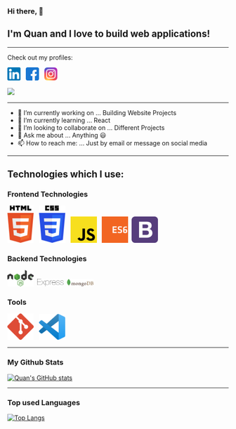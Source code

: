 ### Hi there, 👋

## I'm Quan and I love to build web applications! 

---

Check out my profiles:

[<img src="/assets/linkedin.png" width="30" title="LinkedIn">](https://www.linkedin.com/in/quantrung286/) &nbsp; [<img src="/assets/facebook.png" width="30" title="Facebook">](https://www.facebook.com/trung.quann.2806) &nbsp; [<img src="/assets/instagram.png" width="30" title="Instagram">](https://www.instagram.com/trungquan2806_/)

![](https://komarev.com/ghpvc/?username=philipHinch&color=blueviolet)

<!-- Portfolio:

[View Portfolio]() -->

---

- 🔭 I’m currently working on ... Building Website Projects
- 🌱 I’m currently learning ... React
- 👯 I’m looking to collaborate on ... Different Projects
- 💬 Ask me about ... Anything :smiley:
- 📫 How to reach me: ... Just by email or message on social media 
<!-- - ⚡ Fun fact: ... Humans are just one of the estimated 8.7 million species on Earth! -->

---

## Technologies which I use:

### Frontend Technologies

<img src="/assets/htmllogo.svg" width="60" title="HTML 5"> &nbsp; <img src="/assets/csslogo.svg" width="60" title="CSS 3"> &nbsp; <img src="/assets/jslogo.svg" width="60" title="JavaScript"> &nbsp; <img src="/assets/es6logo.svg" width="60" title="ES6"> &nbsp;<img src="/assets/bootstraplogo.svg" width="60" title="Bootstrap 5">

### Backend Technologies

<img src="/assets/nodejs.svg" width="60" title="NodeJS"> &nbsp;<img src="/assets/express.svg" width="60" title="Express JS"> &nbsp;<img src="/assets/mongodb.svg" width="60" title="Mongo DB"> &nbsp;

### Tools

<img src="/assets/gitlogo.png" width="60" title="Git"> &nbsp; <img src="/assets/vscodelogo.svg" width="60" title="VS Code">

---

### My Github Stats

[![Quan's GitHub stats](https://github-readme-stats.vercel.app/api?username=tquann286&hide=stars,prs,issues,contribs&show_icons=true&theme=tokyonight)](https://github.com/anuraghazra/github-readme-stats)

---

### Top used Languages

[![Top Langs](https://github-readme-stats.vercel.app/api/top-langs/?username=tquann286&hide=scss,less&langs_count=5)](https://github.com/anuraghazra/github-readme-stats)











